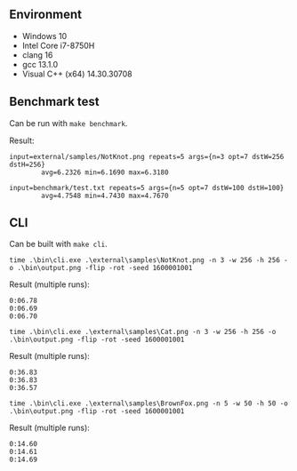 ## Environment

 - Windows 10
 - Intel Core i7-8750H
 - clang 16
 - gcc 13.1.0
 - Visual C++ (x64) 14.30.30708

## Benchmark test

Can be run with `make benchmark`.

Result:

```
input=external/samples/NotKnot.png repeats=5 args={n=3 opt=7 dstW=256 dstH=256}
        avg=6.2326 min=6.1690 max=6.3180

input=benchmark/test.txt repeats=5 args={n=5 opt=7 dstW=100 dstH=100}
        avg=4.7548 min=4.7430 max=4.7670
```

## CLI

Can be built with `make cli`.

```
time .\bin\cli.exe .\external\samples\NotKnot.png -n 3 -w 256 -h 256 -o .\bin\output.png -flip -rot -seed 1600001001
```

Result (multiple runs):

```
0:06.78
0:06.69
0:06.70
```

```
time .\bin\cli.exe .\external\samples\Cat.png -n 3 -w 256 -h 256 -o .\bin\output.png -flip -rot -seed 1600001001
```

Result (multiple runs):

```
0:36.83
0:36.83
0:36.57
```

```
time .\bin\cli.exe .\external\samples\BrownFox.png -n 5 -w 50 -h 50 -o .\bin\output.png -flip -rot -seed 1600001001
```

Result (multiple runs):

```
0:14.60
0:14.61
0:14.69
```
